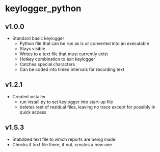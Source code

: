 # keylogger_python

## v1.0.0

* Standard basic keylogger
  * Python file that can be run as is or converted into an executable
  * Stays visible
  * Writes to a text file that must currently exist
  * Hotkey combination to exit keylogger
  * Catches special characters
  * Can be coded into timed intervals for recording text
  
## v1.2.1

* Created installer
  * run install.py to set keylogger into start-up file
  * deletes rest of residual files, leaving no trace except for possibly in quick access  


## v1.5.3

* Stabilized text file to which reports are being made
 * Checks if text file there, if not, creates a new one
